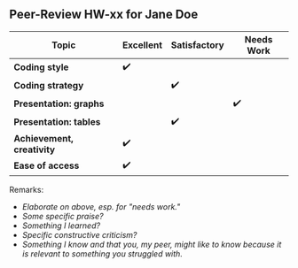 Peer-Review HW-xx for Jane Doe
----------------------------------------------------
Topic                       | Excellent | Satisfactory | Needs Work |
----------------------------|-----|-----|-----|
**Coding style**            | :heavy_check_mark: |  |  |
**Coding strategy**         |  | :heavy_check_mark: |  |
**Presentation: graphs**    |  |  | :heavy_check_mark: |
**Presentation: tables**    |  | :heavy_check_mark:  |  |
**Achievement, creativity** | :heavy_check_mark: |  |  |
**Ease of access**          | :heavy_check_mark: |  |  |

Remarks:

- *Elaborate on above, esp. for "needs work."*
- *Some specific praise?*
- *Something I learned?*
- *Specific constructive criticism?*
- *Something I know and that you, my peer, might like to know because it is relevant to something you struggled with.*
